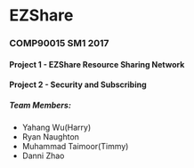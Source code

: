 # EZShare
### COMP90015 SM1 2017 
#### Project 1 - EZShare Resource Sharing Network
#### Project 2 - Security and Subscribing
##### Team Members:

* Yahang Wu(Harry)
* Ryan Naughton
* Muhammad Taimoor(Timmy)
* Danni Zhao


